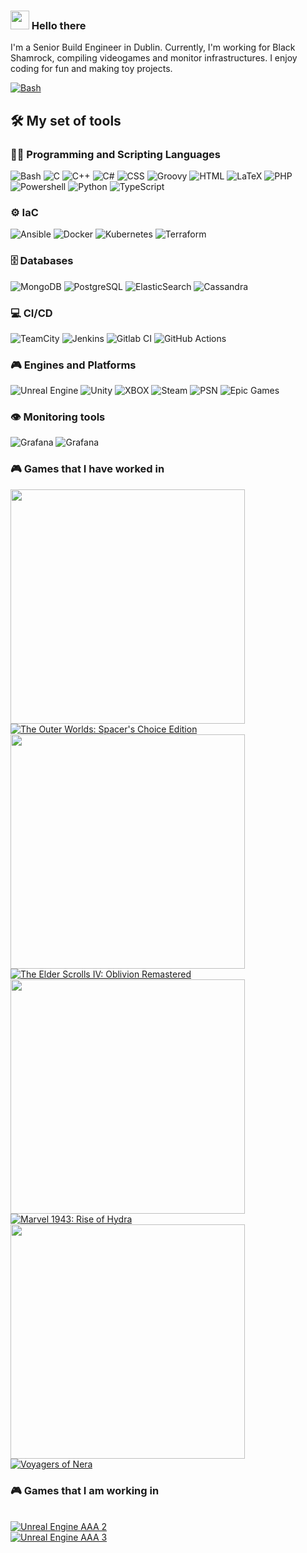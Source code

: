 ### <img src = "https://raw.githubusercontent.com/MartinHeinz/MartinHeinz/master/wave.gif" width = 30px> Hello there

I'm a Senior Build Engineer in Dublin. Currently, I'm working for Black Shamrock, compiling videogames and monitor infrastructures. I enjoy coding for fun and making toy projects.

  <p>
      <a href="https://www.linkedin.com/in/manuel-iglesias-garc%C3%ADa/"><img alt="Bash" src="https://img.shields.io/badge/Manuel_Iglesias_García-%230077B5.svg?style=for-the-badge&logo=linkedin&logoColor=white"></a>
  </p>

<h2>🛠️ My set of tools</h2>
  <!-- Badges are from https://ileriayo.github.io/markdown-badges/ -->

  <h3>👨‍💻 Programming and Scripting Languages</h3>

  <p>
      <img alt="Bash" src="https://img.shields.io/badge/Bash-121011?style=for-the-badge&logo=gnu-bash&logoColor=white">
      <img alt="C" src="https://custom-icon-badges.demolab.com/badge/C-03599C?style=for-the-badge&logo=c-in-hexagon&logoColor=white">
      <img alt="C++" src="https://custom-icon-badges.demolab.com/badge/C++-9C033A?style=for-the-badge&logo=cpp2&logoColor=white">
      <img alt="C#" src="https://custom-icon-badges.demolab.com/badge/C%23-68217A?style=for-the-badge&logo=cs2&logoColor=white">
      <img alt="CSS" src="https://img.shields.io/badge/CSS-1572B6?style=for-the-badge&logo=css3&logoColor=white">
      <img alt="Groovy" src="https://img.shields.io/badge/Groovy-4298B8.svg?style=for-the-badge&logo=Apache+Groovy&logoColor=white">
      <img alt="HTML" src="https://img.shields.io/badge/HTML-E34F26?style=for-the-badge&logo=html5&logoColor=white">
      <img alt="LaTeX" src="https://img.shields.io/badge/LaTeX-008080?style=for-the-badge&logo=LaTeX&logoColor=white">
      <img alt="PHP" src="https://img.shields.io/badge/PHP-777BB4?style=for-the-badge&logo=php&logoColor=white">
      <img alt="Powershell" src="https://img.shields.io/badge/PowerShell-%235391FE?style=for-the-badge&logo=powershell&logoColor=white">
      <img alt="Python" src="https://img.shields.io/badge/Python-14354C?style=for-the-badge&logo=python&logoColor=white">
      <img alt="TypeScript" src="https://img.shields.io/badge/TypeScript-007ACC?style=for-the-badge&logo=typescript&logoColor=white">
  </p>

  <h3>⚙️ IaC</h3>

  <p>
      <img alt="Ansible" src ="https://img.shields.io/badge/ansible-%231A1918.svg?style=for-the-badge&logo=ansible&logoColor=white">
      <img alt="Docker" src ="https://img.shields.io/badge/docker-%230db7ed.svg?style=for-the-badge&logo=docker&logoColor=white">
      <img alt="Kubernetes" src ="https://img.shields.io/badge/kubernetes-%23326ce5.svg?style=for-the-badge&logo=kubernetes&logoColor=white">
      <img alt="Terraform" src ="https://img.shields.io/badge/terraform-%235835CC.svg?style=for-the-badge&logo=terraform&logoColor=white">
  </p>

  <h3>🗄️ Databases</h3>

  <p>
      <img alt="MongoDB" src ="https://img.shields.io/badge/MongoDB-4ea94b?style=for-the-badge&logo=mongodb&logoColor=white">
      <img alt="PostgreSQL" src ="https://img.shields.io/badge/PostgreSQL-316192?style=for-the-badge&logo=postgresql&logoColor=white">
      <img alt="ElasticSearch" src ="https://img.shields.io/badge/-ElasticSearch-005571?style=for-the-badge&logo=elasticsearch&logoColor=white">
      <img alt="Cassandra" src ="https://img.shields.io/badge/Cassandra-%231287B1?style=for-the-badge&logo=apache-cassandra&logoColor=white">
  </p>

  <h3>💻 CI/CD</h3>

  <p>
      <img alt="TeamCity" src="https://img.shields.io/badge/TeamCity-000000?style=for-the-badge&logo=TeamCity&logoColor=white">
      <img alt="Jenkins" src="https://img.shields.io/badge/Jenkins-%232C5263?style=for-the-badge&logo=jenkins&logoColor=white">
      <img alt="Gitlab CI" src="https://img.shields.io/badge/Gitlab%20CI-%23181717?style=for-the-badge&logo=gitlab&logoColor=white">
      <img alt="GitHub Actions" src="https://img.shields.io/badge/github%20actions-%232671E5?style=for-the-badge&logo=githubactions&logoColor=white">
  </p>

  <h3>🎮 Engines and Platforms</h3>

  <p>
      <img alt="Unreal Engine" src="https://img.shields.io/badge/unreal_engine-%23313131.svg?style=for-the-badge&logo=unrealengine&logoColor=white">
      <img alt="Unity" src="https://img.shields.io/badge/unity-%23000000.svg?style=for-the-badge&logo=unity&logoColor=white">
      <img alt="XBOX" src="https://img.shields.io/badge/xbox-%23107C10.svg?style=for-the-badge&logo=xbox&logoColor=white">
      <img alt="Steam" src="https://img.shields.io/badge/steam-%23000000.svg?style=for-the-badge&logo=steam&logoColor=white">
      <img alt="PSN" src="https://img.shields.io/badge/PSN-%230070D1.svg?style=for-the-badge&logo=Playstation&logoColor=white">
      <img alt="Epic Games" src="https://img.shields.io/badge/epic_games-%23313131.svg?style=for-the-badge&logo=epicgames&logoColor=white">
  </p>

  <h3>👁️ Monitoring tools</h3>
      
  <p>
      <img alt="Grafana" src="https://img.shields.io/badge/grafana-%23F46800.svg?style=for-the-badge&logo=grafana&logoColor=white">
      <img alt="Grafana" src="https://img.shields.io/badge/Prometheus-E6522C?style=for-the-badge&logo=Prometheus&logoColor=white">
  </p>

  <h3>🎮 Games that I have worked in </h3>
   <a href="https://store.steampowered.com/app/1920490/The_Outer_Worlds_Spacers_Choice_Edition/">
   <img width="375" height="375" src="https://assets-prd.ignimgs.com/2023/02/27/outerworldsspacer-1677516085866.jpg?width=300&crop=1%3A1%2Csmart&auto=webp&dpr=2">
   <br/>
   <img alt="The Outer Worlds: Spacer's Choice Edition" src="https://img.shields.io/badge/The Outer Worlds: Spacer's Choice Edition-grey?style=for-the-badge&logo=unrealengine">
   </a>
   <br/>
   <a href="https://elderscrolls.bethesda.net/es-ES/oblivion-remastered">
   <img width="375" height="375"  src="https://assets-prd.ignimgs.com/2025/04/22/elderscrolls-1745339694084.jpg?width=300&crop=1%3A1%2Csmart&auto=webp" />
   <br/>
   <img alt="The Elder Scrolls IV: Oblivion Remastered" src="https://img.shields.io/badge/The Elder Scrolls IV: Oblivion Remastered-grey?style=for-the-badge&logo=unrealengine">
   </a>
   <br/>
   <a href="https://youtu.be/Lb2wwEx6DVw">
   <img width="375" height="375" src="https://assets-prd.ignimgs.com/2024/03/20/image-from-ios-1710953733020.jpg?width=300&crop=1%3A1%2Csmart&auto=webp&dpr=2"/>
   <br/>
   <img alt="Marvel 1943: Rise of Hydra" src="https://img.shields.io/badge/Marvel 1943: Rise of Hydra-grey?style=for-the-badge&logo=unrealengine"/>
   </a>
   <br/>
   <a href="https://voyagersofnera.com/">
   <img width="375" height="375" src="https://assets-prd.ignimgs.com/2023/12/07/voyagers-of-nera-button-1701910169779.jpg?width=300&crop=1%3A1%2Csmart&auto=webp" />
   <br/>
   <img alt="Voyagers of Nera" src="https://img.shields.io/badge/Voyagers of Nera-grey?style=for-the-badge&logo=unrealengine">
   </a>
  <h3>🎮 Games that I am working in </h3>

   <br/>
   <a href=""><img alt="Unreal Engine AAA 2" src="https://img.shields.io/badge/Unannounce AAA Unreal Engine title-grey?style=for-the-badge&logo=unrealengine">
   <br/>
   <a href=""><img alt="Unreal Engine AAA 3" src="https://img.shields.io/badge/Unannounce AAA Unreal Engine title-grey?style=for-the-badge&logo=unrealengine">
